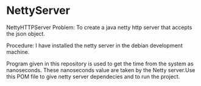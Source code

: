 # NettyServer
NettyHTTPServer
Problem: To create a java netty http server that accepts the json object.

Procedure: I have installed the netty server in the debian development machine.

Program given in this repository is used to get the time from the system as nanoseconds. These nanoseconds value are taken by the Netty server.Use this POM file to give netty server dependecies and to run the project.
